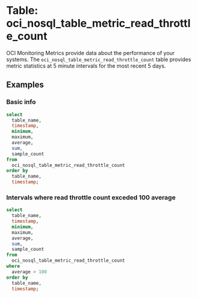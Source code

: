# Table: oci_nosql_table_metric_read_throttle_count

OCI Monitoring Metrics provide data about the performance of your systems.  The `oci_nosql_table_metric_read_throttle_count` table provides metric statistics at 5 minute intervals for the most recent 5 days.


## Examples

### Basic info

```sql
select
  table_name,
  timestamp,
  minimum,
  maximum,
  average,
  sum,
  sample_count
from
  oci_nosql_table_metric_read_throttle_count
order by
  table_name,
  timestamp;
```

### Intervals where read throttle count exceded 100 average
```sql
select
  table_name,
  timestamp,
  minimum,
  maximum,
  average,
  sum,
  sample_count
from
  oci_nosql_table_metric_read_throttle_count
where
  average > 100
order by
  table_name,
  timestamp;
```
